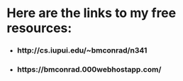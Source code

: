 <h1> Here are the links to my free resources: </h1>
<ul>
<li>
<h3>http://cs.iupui.edu/~bmconrad/n341</h3>
</li>
<li>
<h3>https://bmconrad.000webhostapp.com/</h3>
</li>
</ul>
